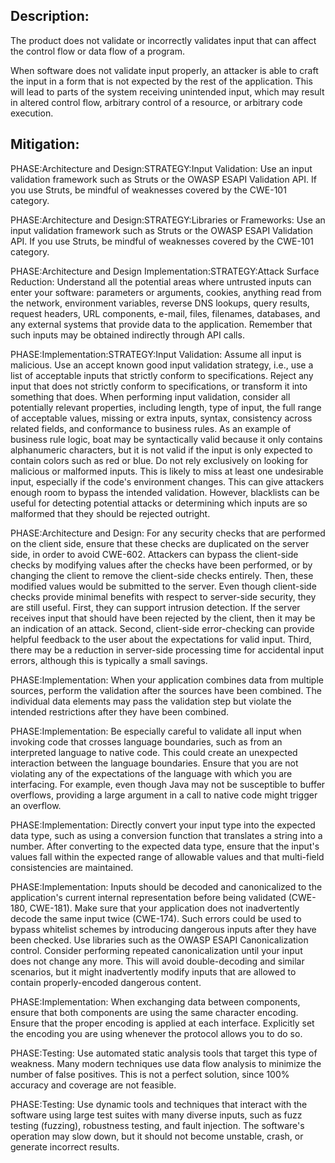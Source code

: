 ## Description:

The product does not validate or incorrectly validates input that can affect the control flow or data flow of a program.

When software does not validate input properly, an attacker is able to craft the input in a form that is not expected by the rest of the application. This will lead to parts of the system receiving unintended input, which may result in altered control flow, arbitrary control of a resource, or arbitrary code execution.

## Mitigation:


PHASE:Architecture and Design:STRATEGY:Input Validation:
Use an input validation framework such as Struts or the OWASP ESAPI Validation API. If you use Struts, be mindful of weaknesses covered by the CWE-101 category.

PHASE:Architecture and Design:STRATEGY:Libraries or Frameworks:
Use an input validation framework such as Struts or the OWASP ESAPI Validation API. If you use Struts, be mindful of weaknesses covered by the CWE-101 category.

PHASE:Architecture and Design Implementation:STRATEGY:Attack Surface Reduction:
Understand all the potential areas where untrusted inputs can enter your software: parameters or arguments, cookies, anything read from the network, environment variables, reverse DNS lookups, query results, request headers, URL components, e-mail, files, filenames, databases, and any external systems that provide data to the application. Remember that such inputs may be obtained indirectly through API calls.

PHASE:Implementation:STRATEGY:Input Validation:
Assume all input is malicious. Use an accept known good input validation strategy, i.e., use a list of acceptable inputs that strictly conform to specifications. Reject any input that does not strictly conform to specifications, or transform it into something that does. When performing input validation, consider all potentially relevant properties, including length, type of input, the full range of acceptable values, missing or extra inputs, syntax, consistency across related fields, and conformance to business rules. As an example of business rule logic, boat may be syntactically valid because it only contains alphanumeric characters, but it is not valid if the input is only expected to contain colors such as red or blue. Do not rely exclusively on looking for malicious or malformed inputs. This is likely to miss at least one undesirable input, especially if the code's environment changes. This can give attackers enough room to bypass the intended validation. However, blacklists can be useful for detecting potential attacks or determining which inputs are so malformed that they should be rejected outright.

PHASE:Architecture and Design:
For any security checks that are performed on the client side, ensure that these checks are duplicated on the server side, in order to avoid CWE-602. Attackers can bypass the client-side checks by modifying values after the checks have been performed, or by changing the client to remove the client-side checks entirely. Then, these modified values would be submitted to the server. Even though client-side checks provide minimal benefits with respect to server-side security, they are still useful. First, they can support intrusion detection. If the server receives input that should have been rejected by the client, then it may be an indication of an attack. Second, client-side error-checking can provide helpful feedback to the user about the expectations for valid input. Third, there may be a reduction in server-side processing time for accidental input errors, although this is typically a small savings.

PHASE:Implementation:
When your application combines data from multiple sources, perform the validation after the sources have been combined. The individual data elements may pass the validation step but violate the intended restrictions after they have been combined.

PHASE:Implementation:
Be especially careful to validate all input when invoking code that crosses language boundaries, such as from an interpreted language to native code. This could create an unexpected interaction between the language boundaries. Ensure that you are not violating any of the expectations of the language with which you are interfacing. For example, even though Java may not be susceptible to buffer overflows, providing a large argument in a call to native code might trigger an overflow.

PHASE:Implementation:
Directly convert your input type into the expected data type, such as using a conversion function that translates a string into a number. After converting to the expected data type, ensure that the input's values fall within the expected range of allowable values and that multi-field consistencies are maintained.

PHASE:Implementation:
Inputs should be decoded and canonicalized to the application's current internal representation before being validated (CWE-180, CWE-181). Make sure that your application does not inadvertently decode the same input twice (CWE-174). Such errors could be used to bypass whitelist schemes by introducing dangerous inputs after they have been checked. Use libraries such as the OWASP ESAPI Canonicalization control. Consider performing repeated canonicalization until your input does not change any more. This will avoid double-decoding and similar scenarios, but it might inadvertently modify inputs that are allowed to contain properly-encoded dangerous content.

PHASE:Implementation:
When exchanging data between components, ensure that both components are using the same character encoding. Ensure that the proper encoding is applied at each interface. Explicitly set the encoding you are using whenever the protocol allows you to do so.

PHASE:Testing:
Use automated static analysis tools that target this type of weakness. Many modern techniques use data flow analysis to minimize the number of false positives. This is not a perfect solution, since 100% accuracy and coverage are not feasible.

PHASE:Testing:
Use dynamic tools and techniques that interact with the software using large test suites with many diverse inputs, such as fuzz testing (fuzzing), robustness testing, and fault injection. The software's operation may slow down, but it should not become unstable, crash, or generate incorrect results.

